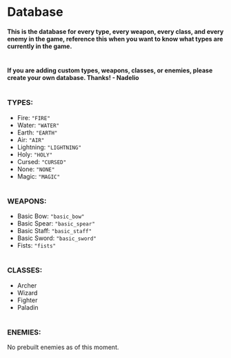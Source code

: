 # Database
#### This is the database for every type, every weapon, every class, and every enemy in the game, reference this when you want to know what types are currently in the game.
#
#### If you are adding custom types, weapons, classes, or enemies, please create your own database. Thanks! - Nadelio
#
### TYPES:
- Fire: ``"FIRE"``
- Water: ``"WATER"``
- Earth: ``"EARTH"``
- Air: ``"AIR"``
- Lightning: ``"LIGHTNING"``
- Holy: ``"HOLY"``
- Cursed: ``"CURSED"``
- None: ``"NONE"``
- Magic: ``"MAGIC"``
# 
### WEAPONS:
- Basic Bow: ``"basic_bow"``
- Basic Spear: ``"basic_spear"``
- Basic Staff: ``"basic_staff"``
- Basic Sword: ``"basic_sword"``
- Fists: ``"fists"``
#
### CLASSES:
- Archer
- Wizard
- Fighter
- Paladin
#
### ENEMIES:
No prebuilt enemies as of this moment.